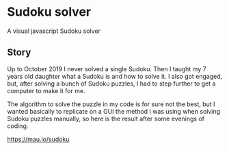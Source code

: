 # Sudoku solver

A visual javascript Sudoku solver

## Story

Up to October 2019 I never solved a single Sudoku. Then I taught my 7 years old daughter what a Sudoku is and how to solve it. I also got engaged, but, after solving a bunch of Sudoku puzzles, I had to step further to get a computer to make it for me.

The algorithm to solve the puzzle in my code is for sure not the best, but I wanted basically to replicate on a GUI the method I was using when solving Sudoku puzzles manually, so here is the result after some evenings of coding. 

https://mau.io/sudoku
